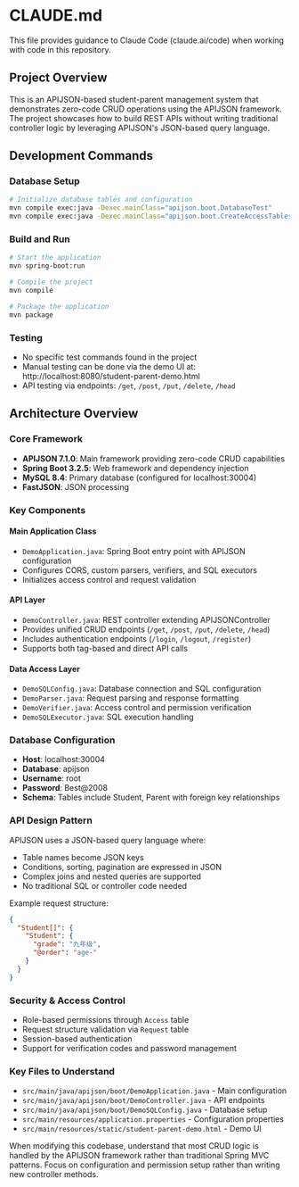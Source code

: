 # CLAUDE.md

This file provides guidance to Claude Code (claude.ai/code) when working with code in this repository.

## Project Overview

This is an APIJSON-based student-parent management system that demonstrates zero-code CRUD operations using the APIJSON framework. The project showcases how to build REST APIs without writing traditional controller logic by leveraging APIJSON's JSON-based query language.

## Development Commands

### Database Setup
```bash
# Initialize database tables and configuration
mvn compile exec:java -Dexec.mainClass="apijson.boot.DatabaseTest"
mvn compile exec:java -Dexec.mainClass="apijson.boot.CreateAccessTables"
```

### Build and Run
```bash
# Start the application
mvn spring-boot:run

# Compile the project
mvn compile

# Package the application
mvn package
```

### Testing
- No specific test commands found in the project
- Manual testing can be done via the demo UI at: http://localhost:8080/student-parent-demo.html
- API testing via endpoints: `/get`, `/post`, `/put`, `/delete`, `/head`

## Architecture Overview

### Core Framework
- **APIJSON 7.1.0**: Main framework providing zero-code CRUD capabilities
- **Spring Boot 3.2.5**: Web framework and dependency injection
- **MySQL 8.4**: Primary database (configured for localhost:30004)
- **FastJSON**: JSON processing

### Key Components

#### Main Application Class
- `DemoApplication.java`: Spring Boot entry point with APIJSON configuration
- Configures CORS, custom parsers, verifiers, and SQL executors
- Initializes access control and request validation

#### API Layer  
- `DemoController.java`: REST controller extending APIJSONController
- Provides unified CRUD endpoints (`/get`, `/post`, `/put`, `/delete`, `/head`)
- Includes authentication endpoints (`/login`, `/logout`, `/register`)
- Supports both tag-based and direct API calls

#### Data Access Layer
- `DemoSQLConfig.java`: Database connection and SQL configuration
- `DemoParser.java`: Request parsing and response formatting
- `DemoVerifier.java`: Access control and permission verification
- `DemoSQLExecutor.java`: SQL execution handling

### Database Configuration
- **Host**: localhost:30004
- **Database**: apijson
- **Username**: root
- **Password**: Best@2008
- **Schema**: Tables include Student, Parent with foreign key relationships

### API Design Pattern
APIJSON uses a JSON-based query language where:
- Table names become JSON keys
- Conditions, sorting, pagination are expressed in JSON
- Complex joins and nested queries are supported
- No traditional SQL or controller code needed

Example request structure:
```json
{
  "Student[]": {
    "Student": {
      "grade": "九年级", 
      "@order": "age-"
    }
  }
}
```

### Security & Access Control
- Role-based permissions through `Access` table
- Request structure validation via `Request` table  
- Session-based authentication
- Support for verification codes and password management

### Key Files to Understand
- `src/main/java/apijson/boot/DemoApplication.java` - Main configuration
- `src/main/java/apijson/boot/DemoController.java` - API endpoints
- `src/main/java/apijson/boot/DemoSQLConfig.java` - Database setup
- `src/main/resources/application.properties` - Configuration properties
- `src/main/resources/static/student-parent-demo.html` - Demo UI

When modifying this codebase, understand that most CRUD logic is handled by the APIJSON framework rather than traditional Spring MVC patterns. Focus on configuration and permission setup rather than writing new controller methods.